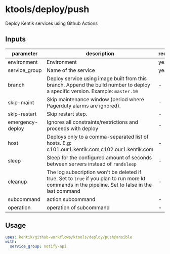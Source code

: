 # ktools/deploy/push

Deploy Kentik services using Github Actions

## Inputs

| parameter| description | required | default |
| - | - | - | - |
| environment | Environment |  yes  | 
| service_group | Name of the service |  yes  | 
| branch | Deploy service using image built from this branch. Append the build number to deploy a specific version. Example: `master.10` |  -  | master
| skip-maint | Skip maintenance window (period where Pagerduty alarms are ignored). |  -  | false
| skip-restart | Skip restart step. |  -  | false
| emergency-deploy | Ignores all constraints/restrictions and proceeds with deploy |  -  | false
| host | Deploys only to a comma-separated list of hosts. E.g: c101.our1.kentik.com,c102.our1.kentik.com |  -  | 
| sleep | Sleep for the configured amount of seconds between servers instead of `randsleep` |  -  | -1
| cleanup | The log subscription won't be deleted if true. Set to `true` if you plan to run more kt commands in the pipeline. Set to false in the last command |  -  | true
| subcommand | action subcommand |  -  | deploy
| operation | operation of subcommand |  -  | push



## Usage

```yaml
uses: kentik/github-workflows/ktools/deploy/push@ansible
with:
  service_group: notify-api

```
